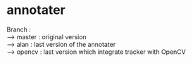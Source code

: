 # annotater
Branch :   
 --> master : original version  
 --> alan : last version of the annotater   
 --> opencv : last version which integrate tracker with OpenCV  
